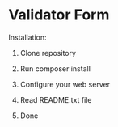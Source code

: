 Validator Form
======================

Installation:

1. Clone repository

2. Run composer install

3. Configure your web server

4. Read README.txt file

5. Done